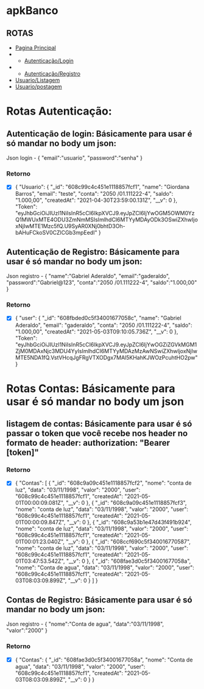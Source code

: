 # apkBanco
## ROTAS 
- [Pagina Principal](http://bancoapiselecao-net.umbler.net/home)
- - [Autenticação/Login](http://bancoapiselecao-net.umbler.net/auth/login) 
- - [Autenticação/Registro](http://bancoapiselecao-net.umbler.net/auth/register) 
- [Usuario/Listagem](http://bancoapiselecao-net.umbler.net/user/)
- [Usuario/postagem](http://bancoapiselecao-net.umbler.net/user/)
# Rotas Autenticação: 
## Autenticação de login: Básicamente para usar é só mandar no body um json: 
Json login - {
"email":"usuario",
"password":"senha"
}
### Retorno
- [x] {
  "Usuario": {
    "_id": "608c99c4c451e1118857fcf1",
    "name": "Giordana Barros",
    "email": "teste",
    "conta": "2050 /01.111222-4",
    "saldo": "1.000,00",
    "createdAt": "2021-04-30T23:59:00.131Z",
    "__v": 0
  },
  "Token": "eyJhbGciOiJIUzI1NiIsInR5cCI6IkpXVCJ9.eyJpZCI6IjYwOGM5OWM0YzQ1MWUxMTE4ODU3ZmNmMSIsImlhdCI6MTYyMDAyODk3OSwiZXhwIjoxNjIwMTE1Mzc5fQ.U9SyAR0XNj0bhtD3Oh-bAHuFCkoSV0CZlCGb3mpEedI"
}
## Autenticação de Registro: Básicamente para usar é só mandar no body um json:
Json registro - {
	"name":"Gabriel Aderaldo",
	"email":"gaderaldo",
	"password":"Gabriel@123",
	"conta":"2050 /01.111222-4",
	"saldo":"1.000,00"
}

### Retorno 
- [x] {
  "user": {
    "_id": "608fbded0c5f34001677058c",
    "name": "Gabriel Aderaldo",
    "email": "gaderaldo",
    "conta": "2050 /01.111222-4",
    "saldo": "1.000,00",
    "createdAt": "2021-05-03T09:10:05.736Z",
    "__v": 0
  },
  "Token": "eyJhbGciOiJIUzI1NiIsInR5cCI6IkpXVCJ9.eyJpZCI6IjYwOGZiZGVkMGM1ZjM0MDAxNjc3MDU4YyIsImlhdCI6MTYyMDAzMzAwNSwiZXhwIjoxNjIwMTE5NDA1fQ.VstVHcqJgFRgVTXODgx7MAl5KHahKJWOzPcuhtHO2pw"
}

# Rotas Contas: Básicamente para usar é só mandar no body um json
  ## listagem de contas: Básicamente para usar é só passar o token que você recebe nos header no formato de header: authorization: "Bearer [token]" 
  
  ### Retorno
  - [x] {
  "Contas": [
    {
      "_id": "608c9a09c451e1118857fcf2",
      "nome": "conta de luz",
      "data": "03/11/1998",
      "valor": "2000",
      "user": "608c99c4c451e1118857fcf1",
      "createdAt": "2021-05-01T00:00:09.081Z",
      "__v": 0
    },
    {
      "_id": "608c9a09c451e1118857fcf3",
      "nome": "conta de luz",
      "data": "03/11/1998",
      "valor": "2000",
      "user": "608c99c4c451e1118857fcf1",
      "createdAt": "2021-05-01T00:00:09.847Z",
      "__v": 0
    },
    {
      "_id": "608c9a53b1e47d43f491b924",
      "nome": "conta de luz",
      "data": "03/11/1998",
      "valor": "2000",
      "user": "608c99c4c451e1118857fcf1",
      "createdAt": "2021-05-01T00:01:23.040Z",
      "__v": 0
    },
    {
      "_id": "608ccf690c5f340016770587",
      "nome": "conta de luz",
      "data": "03/11/1998",
      "valor": "2000",
      "user": "608c99c4c451e1118857fcf1",
      "createdAt": "2021-05-01T03:47:53.542Z",
      "__v": 0
    },
    {
      "_id": "608fae3d0c5f34001677058a",
      "nome": "Conta de agua",
      "data": "03/11/1998",
      "valor": "2000",
      "user": "608c99c4c451e1118857fcf1",
      "createdAt": "2021-05-03T08:03:09.899Z",
      "__v": 0
    }
  ]
}
 
 ## Contas de Registro: Básicamente para usar é só mandar no body um json:
Json registro - {
	"nome":"Conta de agua",
	"data":"03/11/1998",
	"valor":"2000"
}

### Retorno

- [x] {
  "Contas": {
    "_id": "608fae3d0c5f34001677058a",
    "nome": "Conta de agua",
    "data": "03/11/1998",
    "valor": "2000",
    "user": "608c99c4c451e1118857fcf1",
    "createdAt": "2021-05-03T08:03:09.899Z",
    "__v": 0
  }
}
